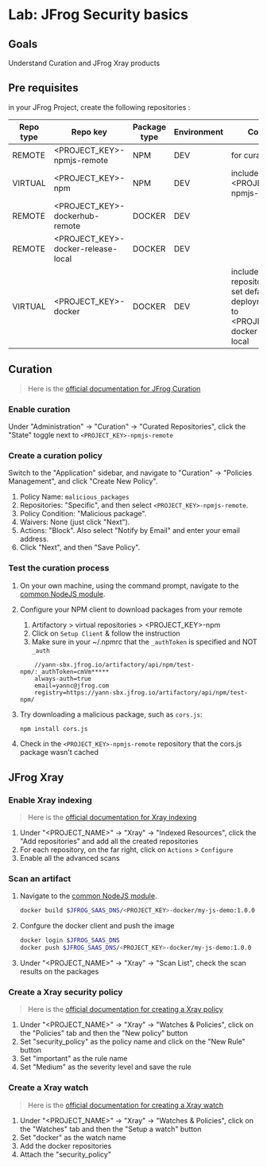 # Lab: JFrog Security basics

## Goals

Understand Curation and JFrog Xray products

## Pre requisites

in your JFrog Project, create the following repositories :

Repo type | Repo key | Package type | Environment | Comment
---|---|---|---|---
REMOTE | <PROJECT_KEY>-npmjs-remote | NPM | DEV | for curation
VIRTUAL | <PROJECT_KEY>-npm  | NPM | DEV | include <PROJECT_KEY>-npmjs-remote
REMOTE | <PROJECT_KEY>-dockerhub-remote | DOCKER | DEV |
REMOTE | <PROJECT_KEY>-docker-release-local | DOCKER | DEV |
VIRTUAL | <PROJECT_KEY>-docker  | DOCKER | DEV | include the above repositories and set default deployment repo to <PROJECT_KEY>-docker-release-local

## Curation

> Here is the [official documentation for JFrog Curation](https://jfrog.com/help/r/jfrog-curation/jfrog-curation-workflow)

### Enable curation

Under "Administration" -> "Curation" -> "Curated Repositories", click the "State" toggle next to `<PROJECT_KEY>-npmjs-remote`

### Create a curation policy

Switch to the "Application" sidebar, and navigate to "Curation" -> "Policies Management", and click "Create New Policy".

   1. Policy Name: `malicious_packages`
   2. Repositories: "Specific", and then select `<PROJECT_KEY>-npmjs-remote`.
   3. Policy Condition: "Malicious package".
   4. Waivers: None (just click "Next").
   5. Actions: "Block". Also select "Notify by Email" and enter your email address.
   6. Click "Next", and then "Save Policy".

### Test the curation process

1. On your own machine, using the command prompt, navigate to the [common NodeJS module](../../common/js).
2. Configure your NPM client to download packages from your remote
    1. Artifactory > virtual repositories > <PROJECT_KEY>-npm
    2. Click on  `Setup Client` & follow the instruction
    3. Make sure in your ~/.npmrc that the ```_authToken``` is specified and NOT ```_auth```

    ```text
        //yann-sbx.jfrog.io/artifactory/api/npm/test-npm/:_authToken=cmVm*****
        always-auth=true
        email=yannc@jfrog.com
        registry=https://yann-sbx.jfrog.io/artifactory/api/npm/test-npm/
    ```

3. Try downloading a malicious package, such as `cors.js`:

   ```bash
   npm install cors.js
   ```

4. Check in the `<PROJECT_KEY>-npmjs-remote` repository that the cors.js package wasn't cached

## JFrog Xray

### Enable Xray indexing

> Here is the [official documentation for Xray indexing](https://jfrog.com/help/r/jfrog-security-documentation/add-or-remove-resources-from-indexing)

1. Under "<PROJECT_NAME>" -> "Xray" -> "Indexed Resources", click the "Add repositories" and add all the created  repositories
2. For each repository, on the far right, click on `Actions` > `Configure`
3. Enable all the advanced scans

### Scan an artifact

1. Navigate to the [common NodeJS module](../../common/js).

    ```bash
    docker build $JFROG_SAAS_DNS/<PROJECT_KEY>-docker/my-js-demo:1.0.0
    ```

2. Confgure the docker client and push the image

    ```bash
    docker login $JFROG_SAAS_DNS
    docker push $JFROG_SAAS_DNS/<PROJECT_KEY>-docker/my-js-demo:1.0.0
    ```

3. Under "<PROJECT_NAME>" -> "Xray" -> "Scan List", check the scan results on the packages

### Create a Xray security policy

> Here is the [official documentation for creating a Xray policy](https://jfrog.com/help/r/jfrog-security-documentation/create-an-xray-policy)

1. Under "<PROJECT_NAME>" -> "Xray" -> "Watches & Policies", click on the "Policies" tab and then the "New policy" button
2. Set "security_policy" as the policy name and click on the "New Rule" button
3. Set "important" as the rule name
4. Set "Medium" as the severity level and save the rule

### Create a Xray watch

> Here is the [official documentation for creating a Xray watch](https://jfrog.com/help/r/jfrog-security-documentation/create-a-watch)

1. Under "<PROJECT_NAME>" -> "Xray" -> "Watches & Policies", click on the "Watches" tab and then the "Setup a watch" button
2. Set "docker" as the watch name
3. Add the docker repositories
4. Attach the "security_policy"
